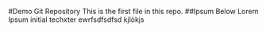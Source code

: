 #Demo Git Repository
This is the first file in this repo.
##Ipsum Below
Lorem Ipsum initial techxter
ewrfsdfsdfsd kjlòkjs

